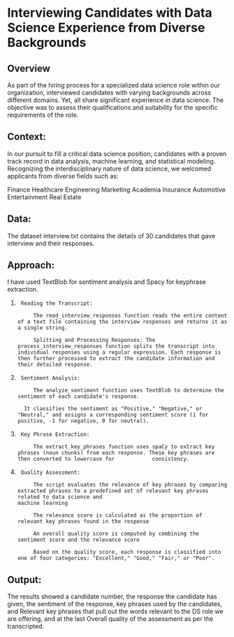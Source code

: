 # Interviewing Candidates with Data Science Experience from Diverse Backgrounds 

## Overview
As part of the hiring process for a specialized data science role within our organization, interviewed candidates with varying backgrounds across different domains. Yet, all share significant experience in data science. The objective was to assess their qualifications and suitability for the specific requirements of the role.

## Context:
In our pursuit to fill a critical data science position, candidates with a proven track record in data analysis, machine learning, and statistical modeling. Recognizing the interdisciplinary nature of data science, we welcomed applicants from diverse fields such as:

Finance
Healthcare
Engineering
Marketing
Academia
Insurance
Automotive
Entertainment
Real Estate

## Data:

The dataset interview.txt contains the details of 30 candidates that gave interview and their responses.

## Approach:

I have used TextBlob for sentiment analysis and Spacy for keyphrase extraction.

1.      Reading the Transcript:

            The read_interview_responses function reads the entire content of a text file containing the interview responses and returns it as a single string.
   
            Splitting and Processing Responses: The process_interview_responses function splits the transcript into individual responses using a regular expression. Each response is then further processed to extract the candidate information and their detailed response.
   
2.      Sentiment Analysis:

            The analyze_sentiment function uses TextBlob to determine the sentiment of each candidate's response.

         It classifies the sentiment as "Positive," "Negative," or       "Neutral," and assigns a corresponding sentiment score (1 for positive, -1 for negative, 0 for neutral).

3.      Key Phrase Extraction:

            The extract_key_phrases function uses spaCy to extract key phrases (noun chunks) from each response. These key phrases are then converted to lowercase for            consistency.
   
4.      Quality Assessment:

            The script evaluates the relevance of key phrases by comparing extracted phrases to a predefined set of relevant key phrases related to data science and    
       machine learning
   
            The relevance score is calculated as the proportion of relevant key phrases found in the response
   
            An overall quality score is computed by combining the sentiment score and the relevance score
   
            Based on the quality score, each response is classified into one of four categories: "Excellent," "Good," "Fair," or "Poor".

## Output:
The results showed a candidate number, the response the candidate has given, the sentiment of the response, key phrases used by the candidates, and Relevant key phrases that pull out the words relevant to the DS role we are offering, and at the last Overall quality of the assessment as per the transcripted.
